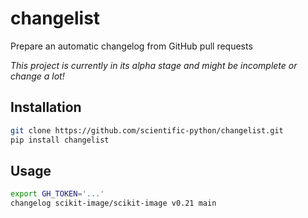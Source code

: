 # changelist

Prepare an automatic changelog from GitHub pull requests 

_This project is currently in its alpha stage and might be incomplete or change a lot!_

## Installation

```sh
git clone https://github.com/scientific-python/changelist.git
pip install changelist
```

## Usage

```sh
export GH_TOKEN='...'
changelog scikit-image/scikit-image v0.21 main
```
